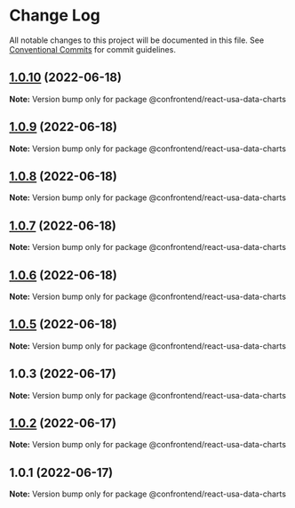 # Change Log

All notable changes to this project will be documented in this file.
See [Conventional Commits](https://conventionalcommits.org) for commit guidelines.

## [1.0.10](https://github.com/Confrontend/monorepo/compare/Release_@confrontend/react-usa-data-charts_v1.0.9...Release_@confrontend/react-usa-data-charts_v1.0.10) (2022-06-18)

**Note:** Version bump only for package @confrontend/react-usa-data-charts





## [1.0.9](https://github.com/Confrontend/monorepo/compare/Release_@confrontend/react-usa-data-charts_v1.0.8...Release_@confrontend/react-usa-data-charts_v1.0.9) (2022-06-18)

**Note:** Version bump only for package @confrontend/react-usa-data-charts





## [1.0.8](https://github.com/Confrontend/monorepo/compare/Release_@confrontend/react-usa-data-charts_v1.0.7...Release_@confrontend/react-usa-data-charts_v1.0.8) (2022-06-18)

**Note:** Version bump only for package @confrontend/react-usa-data-charts





## [1.0.7](https://github.com/Confrontend/monorepo/compare/Release_@confrontend/react-usa-data-charts_v1.0.6...Release_@confrontend/react-usa-data-charts_v1.0.7) (2022-06-18)

**Note:** Version bump only for package @confrontend/react-usa-data-charts





## [1.0.6](https://github.com/Confrontend/monorepo/compare/Release_@confrontend/react-usa-data-charts_v1.0.5...Release_@confrontend/react-usa-data-charts_v1.0.6) (2022-06-18)

**Note:** Version bump only for package @confrontend/react-usa-data-charts





## [1.0.5](https://github.com/Confrontend/monorepo/compare/Release_@confrontend/react-usa-data-charts_v1.0.4...Release_@confrontend/react-usa-data-charts_v1.0.5) (2022-06-18)

**Note:** Version bump only for package @confrontend/react-usa-data-charts





## 1.0.3 (2022-06-17)

**Note:** Version bump only for package @confrontend/react-usa-data-charts





## [1.0.2](https://github.com/Confrontend/monorepo/compare/v1.0.1...v1.0.2) (2022-06-17)

**Note:** Version bump only for package @confrontend/react-usa-data-charts





## 1.0.1 (2022-06-17)

**Note:** Version bump only for package @confrontend/react-usa-data-charts
